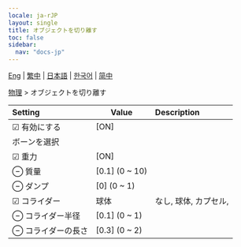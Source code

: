 ```yaml
---
locale: ja-rJP
layout: single
title: オブジェクトを切り離す
toc: false
sidebar:
  nav: "docs-jp"
---
```

[Eng](/dancexr/menu/2025.4/actor/detach_object) | [繁中](/tw/dancexr/menu/2025.4/actor/detach_object) | [日本語](/jp/dancexr/menu/2025.4/actor/detach_object) | [한국어](/kr/dancexr/menu/2025.4/actor/detach_object) | [简中](/zh/dancexr/menu/2025.4/actor/detach_object)

[物理](../menu#物理) > オブジェクトを切り離す



| Setting | Value | Description |
| :--- | --- | :--- |
|  ☑ 有効にする| [ON] | 
|  ボーンを選択|| 
|  ☑ 重力| [ON] | 
|  ⊖ 質量| [0.1] (0 ~ 10) | 
|  ⊖ ダンプ| [0] (0 ~ 1) | 
| ☑ コライダー| 球体 | なし, 球体, カプセル, 
|  ⊖ コライダー半径| [0.1] (0 ~ 1) | 
|  ⊖ コライダーの長さ| [0.3] (0 ~ 2) | 
